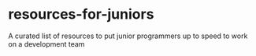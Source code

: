 # resources-for-juniors
A curated list of resources to put junior programmers up to speed to work on a development team
